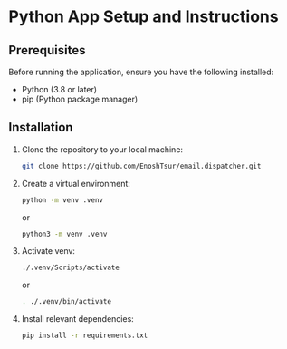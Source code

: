 # Python App Setup and Instructions

## Prerequisites
Before running the application, ensure you have the following installed:
- Python (3.8 or later)
- pip (Python package manager)

## Installation
1. Clone the repository to your local machine:
   ```bash
   git clone https://github.com/EnoshTsur/email.dispatcher.git
   ```
   
2. Create a virtual environment:
    ```bash
    python -m venv .venv
    ```
   or
    ```bash
   python3 -m venv .venv
   ```
3. Activate venv:
    ```bash
   ./.venv/Scripts/activate
    ```
   or
    ```bash
   . ./.venv/bin/activate
    ```

4. Install relevant dependencies:
    ```bash
   pip install -r requirements.txt
    ```